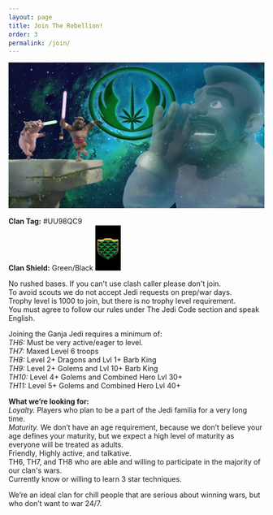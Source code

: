 ```yaml
---
layout: page
title: Join The Rebellion!
order: 3
permalink: /join/
---
```


![Spirit Call](/spirit.jpg)

**Clan Tag:** #UU98QC9 <br/>
**Clan Shield:** Green/Black <img src="/badge.jpg" width="50px"/>

No rushed bases. If you can't use clash caller please don't join. <br/> 
To avoid scouts we do not accept Jedi requests on prep/war days. <br/> 
Trophy level is 1000 to join, but there is no trophy level requirement. <br/>
You must agree to follow our rules under The Jedi Code section and speak English. 

Joining the Ganja Jedi requires a minimum of: <br/>
*TH6:*  Must be very active/eager to level.   
*TH7:*  Maxed Level 6 troops <br/>
*TH8:*  Level 2+ Dragons and Lvl 1+ Barb King <br/>
*TH9:*  Level 2+ Golems and Lvl 10+ Barb King <br/>
*TH10:* Level 4+ Golems and Combined Hero Lvl 30+ <br/>
*TH11:* Level 5+ Golems and Combined Hero Lvl 40+ <br/>

**What we’re looking for:** <br/>
*Loyalty.*  Players who plan to be a part of the Jedi familia for a very long time. <br/>
*Maturity.* We don’t have an age requirement, because we don’t believe your age defines your maturity, but we expect a high level of maturity as everyone will be treated as adults.  <br/>
Friendly, Highly active, and talkative.  <br/>
TH6, TH7, and TH8 who are able and willing to participate in the majority of our clan's wars. <br/>
Currently know or willing to learn 3 star techniques.  

We’re an ideal clan for chill people that are serious about winning wars, but who don’t want to war 24/7. 
